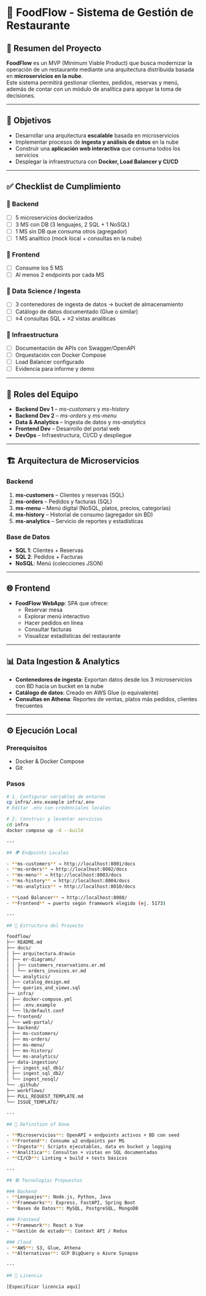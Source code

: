 # 🍴 FoodFlow - Sistema de Gestión de Restaurante

## 📌 Resumen del Proyecto

**FoodFlow** es un MVP (Minimum Viable Product) que busca modernizar la operación de un restaurante mediante una arquitectura distribuida basada en **microservicios en la nube**.  
Este sistema permitirá gestionar clientes, pedidos, reservas y menú, además de contar con un módulo de analítica para apoyar la toma de decisiones.

---

## 🎯 Objetivos

- Desarrollar una arquitectura **escalable** basada en microservicios  
- Implementar procesos de **ingesta y análisis de datos** en la nube  
- Construir una **aplicación web interactiva** que consuma todos los servicios  
- Desplegar la infraestructura con **Docker, Load Balancer y CI/CD**  

---

## ✅ Checklist de Cumplimiento

### 🔹 Backend
- [ ] 5 microservicios dockerizados  
- [ ] 3 MS con DB (3 lenguajes, 2 SQL + 1 NoSQL)  
- [ ] 1 MS sin DB que consuma otros (agregador)  
- [ ] 1 MS analítico (mock local + consultas en la nube)  

### 🔹 Frontend
- [ ] Consume los 5 MS  
- [ ] Al menos 2 endpoints por cada MS  

### 🔹 Data Science / Ingesta
- [ ] 3 contenedores de ingesta de datos → bucket de almacenamiento  
- [ ] Catálogo de datos documentado (Glue o similar)  
- [ ] ≥4 consultas SQL + ≥2 vistas analíticas  

### 🔹 Infraestructura
- [ ] Documentación de APIs con Swagger/OpenAPI  
- [ ] Orquestación con Docker Compose  
- [ ] Load Balancer configurado  
- [ ] Evidencia para informe y demo  

---

## 👥 Roles del Equipo

- **Backend Dev 1** – *ms-customers* y *ms-history*  
- **Backend Dev 2** – *ms-orders* y *ms-menu*  
- **Data & Analytics** – Ingesta de datos y *ms-analytics*  
- **Frontend Dev** – Desarrollo del portal web  
- **DevOps** – Infraestructura, CI/CD y despliegue  

---

## 🏗️ Arquitectura de Microservicios

### Backend
1. **ms-customers** – Clientes y reservas (SQL)  
2. **ms-orders** – Pedidos y facturas (SQL)  
3. **ms-menu** – Menú digital (NoSQL, platos, precios, categorías)  
4. **ms-history** – Historial de consumo (agregador sin BD)  
5. **ms-analytics** – Servicio de reportes y estadísticas  

### Base de Datos
- **SQL 1**: Clientes + Reservas  
- **SQL 2**: Pedidos + Facturas  
- **NoSQL**: Menú (colecciones JSON)  

---

## 🌐 Frontend

- **FoodFlow WebApp**: SPA que ofrece:  
  - Reservar mesa  
  - Explorar menú interactivo  
  - Hacer pedidos en línea  
  - Consultar facturas  
  - Visualizar estadísticas del restaurante  

---

## 📊 Data Ingestion & Analytics

- **Contenedores de ingesta**: Exportan datos desde los 3 microservicios con BD hacia un bucket en la nube  
- **Catálogo de datos**: Creado en AWS Glue (o equivalente)  
- **Consultas en Athena**: Reportes de ventas, platos más pedidos, clientes frecuentes  

---

## ⚙️ Ejecución Local

### Prerequisitos
- Docker & Docker Compose  
- Git  

### Pasos
```bash
# 1. Configurar variables de entorno
cp infra/.env.example infra/.env
# Editar .env con credenciales locales

# 2. Construir y levantar servicios
cd infra
docker compose up -d --build

---

## 🌍 Endpoints Locales

- **ms-customers** → http://localhost:8001/docs  
- **ms-orders** → http://localhost:8002/docs  
- **ms-menu** → http://localhost:8003/docs  
- **ms-history** → http://localhost:8004/docs  
- **ms-analytics** → http://localhost:8010/docs  

- **Load Balancer** → http://localhost:8088/  
- **Frontend** → puerto según framework elegido (ej. 5173)  

---

## 📂 Estructura del Proyecto

foodflow/
├── README.md
├── docs/
│ ├── arquitectura.drawio
│ ├── er-diagrams/
│ │ ├── customers_reservations.er.md
│ │ └── orders_invoices.er.md
│ └── analytics/
│ ├── catalog_design.md
│ └── queries_and_views.sql
├── infra/
│ ├── docker-compose.yml
│ ├── .env.example
│ └── lb/default.conf
├── frontend/
│ └── web-portal/
├── backend/
│ ├── ms-customers/
│ ├── ms-orders/
│ ├── ms-menu/
│ ├── ms-history/
│ └── ms-analytics/
├── data-ingestion/
│ ├── ingest_sql_db1/
│ ├── ingest_sql_db2/
│ └── ingest_nosql/
└── .github/
├── workflows/
├── PULL_REQUEST_TEMPLATE.md
└── ISSUE_TEMPLATE/

---

## 🚦 Definition of Done

- **Microservicios**: OpenAPI + endpoints activos + BD con seed  
- **Frontend**: Consume ≥2 endpoints por MS  
- **Ingesta**: Scripts ejecutables, data en bucket y logging  
- **Analítica**: Consultas + vistas en SQL documentadas  
- **CI/CD**: Linting + build + tests básicos  

---

## 🛠️ Tecnologías Propuestas

### Backend
- **Lenguajes**: Node.js, Python, Java  
- **Frameworks**: Express, FastAPI, Spring Boot  
- **Bases de Datos**: MySQL, PostgreSQL, MongoDB  

### Frontend
- **Framework**: React o Vue  
- **Gestión de estado**: Context API / Redux  

### Cloud
- **AWS**: S3, Glue, Athena  
- **Alternativas**: GCP BigQuery o Azure Synapse  

---

## 📄 Licencia

[Especificar licencia aquí]  
